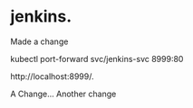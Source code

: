 # jenkins.  
Made a change

kubectl port-forward svc/jenkins-svc 8999:80

http://localhost:8999/.  

A Change... 
Another change
